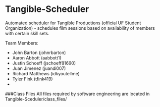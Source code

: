 Tangible-Scheduler
==================

Automated scheduler for Tangible Productions (official UF Student Organization) - schedules film sessions based on availability of members with certain skill sets.

Team Members:

* John Barton (johnrbarton)
* Aaron Abbott (aabbott1)
* Justin Schoeff (jschoeff81690)
* Juan Jimenez (juandi007)
* Richard Matthews (idkyoutellme)
* Tyler Fink (tfink419)
* 

###Class Files
All files required by software engineering are located in Tangible-Sceduler/class_files/

